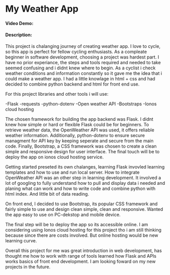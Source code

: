 # My Weather App
#### Video Demo:  <URL HERE>
#### Description:

This project is chalanging journey of creating weather app. I love to cycle, so this app is perfect for fellow cycling enthusiasts. As a compleate beginner in software development, choosing a project was hardest part. I have no prior experiance, the steps and tools required and needed to take seemed confusing and i didnt knew where to begin. As a cyclist i check weather conditions and information constantly so it gave me the idea that i could make a weather app. I had a little knowlage in html + css and had decided to combine python backend and html for front end use.

For this project libraries and other tools i will use:

-Flask
-requests
-python-dotenv
-Open weather API
-Bootstraps
-Ionos cloud hosting

The chosen framework for building the app backend was Flask. I didnt knew how simple or hard or flexible Flask could be for beginners. To retrieve weather data, the OpenWeather API was used, it offers reliable weather information. Additionally, python-dotenv to ensure secure managment for API key by keeping seperate and secure from the main code. Finally, Bootstrap, a CSS framework was chosen to create a clean simple and responsive design for user interface. The final touch will be to deploy the app on ionos cloud hosting service.

Getting started preseted its own chalanges, learning Flask invovled learning templates and how to use and run local server. How to integrate OpenWeather API was an other step in learning development. It involved a lot of googling to fully understand how to pull and display data i needed and planing what can work and how to write code and combine python with html index. And little bit of data reading.

On front end, I decided to use Bootstrap, its popular CSS framework and fairly simple to use and design clean simple, clean and responsive. Wanted the app easy to use on PC-dekstop and mobile device.

The final step will be to deploy the app so its accessible online. I am considering using Ionos cloud hosting for this project tho i am still thinking because since there are costs involved. But online hosting would be new learning curve.

Overall this project for me was great introduction in web development, has thought me how to work with range of tools learned how Flask and APIs works basics of front end development. I am looking foward on my new projects in the future.